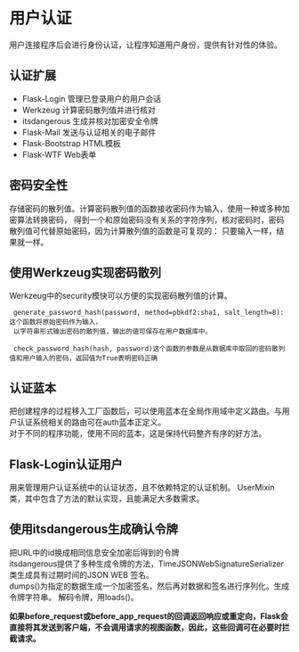 # 用户认证
用户连接程序后会进行身份认证，让程序知道用户身份，提供有针对性的体验。

## 认证扩展
* Flask-Login 管理已登录用户的用户会话
* Werkzeug    计算密码散列值并进行核对
* itsdangerous  生成并核对加密安全令牌
* Flask-Mail    发送与认证相关的电子邮件
* Flask-Bootstrap HTML模板
* Flask-WTF     Web表单

## 密码安全性
存储密码的散列值。计算密码散列值的函数接收密码作为输入，使用一种或多种加密算法转换密码，
得到一个和原始密码没有关系的字符序列，核对密码时，密码散列值可代替原始密码，因为计算散列值的函数是可复现的：
只要输入一样，结果就一样。
## 使用Werkzeug实现密码散列
Werkzeug中的security模快可以方便的实现密码散列值的计算。

     generate_password_hash(password, method=pbkdf2:sha1, salt_length=8):这个函数将原始密码作为输入，
     以字符串形式输出密码的散列值，输出的值可保存在用户数据库中。

     check_password_hash(hash, password)这个函数的参数是从数据库中取回的密码散列值和用户输入的密码，返回值为True表明密码正确


## 认证蓝本
把创建程序的过程移入工厂函数后，可以使用蓝本在全局作用域中定义路由。与用户认证系统相关的路由可在auth蓝本正定义。<br>
对于不同的程序功能，使用不同的蓝本，这是保持代码整齐有序的好方法。

## Flask-Login认证用户
用来管理用户认证系统中的认证状态，且不依赖特定的认证机制。
UserMixin类，其中包含了方法的默认实现，且能满足大多数需求。

## 使用itsdangerous生成确认令牌
把URL中的id换成相同信息安全加密后得到的令牌<br>
itsdangerous提供了多种生成令牌的方法，TimeJSONWebSignatureSerializer类生成具有过期时间的JSON WEB
签名。<br>
dumps()为指定的数据生成一个加密签名，然后再对数据和签名进行序列化。生成令牌字符串。
解码令牌，用loads()。


__如果before_request或before_app_request的回调返回响应或重定向，Flask会直接将其发送到客户端，不会调用请求的视图函数，因此，这些回调可在必要时拦截请求。__